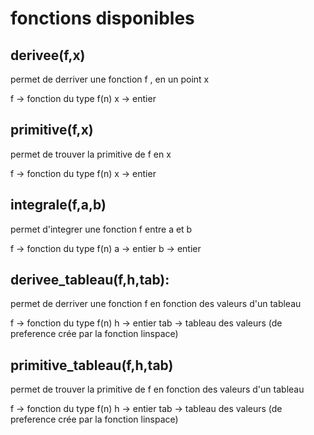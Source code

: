 # fonctions disponibles

## derivee(f,x)
permet de derriver une fonction f , en un point x

f -> fonction du type f(n)
x -> entier

## primitive(f,x)
permet de trouver la primitive de f en x

f -> fonction du type f(n)
x -> entier

## integrale(f,a,b)
permet d'integrer une fonction f entre a et b

f -> fonction du type f(n)
a -> entier
b -> entier

## derivee_tableau(f,h,tab):
permet de derriver une fonction f en fonction des valeurs d'un tableau

f -> fonction du type f(n)
h -> entier
tab -> tableau des valeurs (de preference crée par la fonction linspace)

## primitive_tableau(f,h,tab)
permet de trouver la primitive de f en fonction des valeurs d'un tableau

f -> fonction du type f(n)
h -> entier
tab -> tableau des valeurs (de preference crée par la fonction linspace)